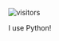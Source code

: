 ![visitors](https://visitor-badge.glitch.me/badge?page_id=bwp09.bwp09)

I use Python!

<!---
BWP09/BWP09 is a ✨ special ✨ repository because its `README.md` (this file) appears on your GitHub profile.
You can click the Preview link to take a look at your changes.
--->
